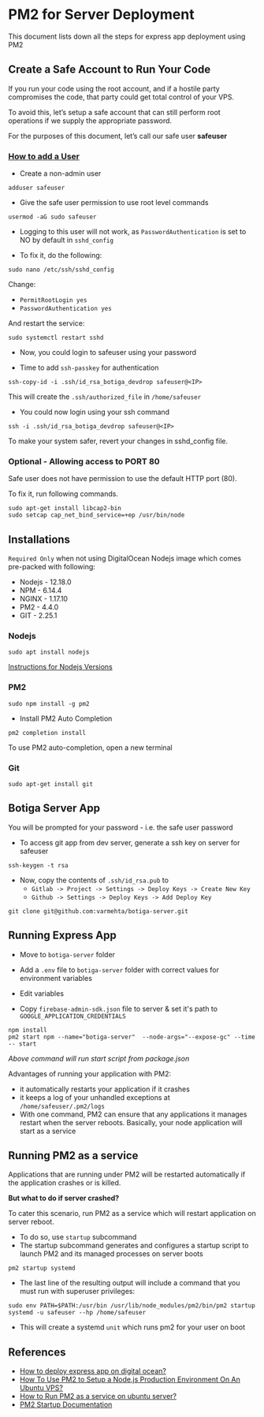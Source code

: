 # PM2 for Server Deployment

This document lists down all the steps for express app deployment using PM2

## Create a Safe Account to Run Your Code

If you run your code using the root account, and if a hostile party compromises the code, that party could get total control of your VPS.

To avoid this, let’s setup a safe account that can still perform root operations if we supply the appropriate password.

For the purposes of this document, let’s call our safe user **safeuser**

### [How to add a User](https://www.digitalocean.com/community/tutorials/how-to-add-and-delete-users-on-ubuntu-16-04)

-   Create a non-admin user

```
adduser safeuser
```

-   Give the safe user permission to use root level commands

```
usermod -aG sudo safeuser
```

-   Logging to this user will not work, as `PasswordAuthentication` is set to NO by default in `sshd_config`

-   To fix it, do the following:

```
sudo nano /etc/ssh/sshd_config
```

Change:

-   `PermitRootLogin yes`
-   `PasswordAuthentication yes`

And restart the service:

```
sudo systemctl restart sshd
```

-   Now, you could login to safeuser using your password

-   Time to add `ssh-passkey` for authentication

```
ssh-copy-id -i .ssh/id_rsa_botiga_devdrop safeuser@<IP>
```

This will create the `.ssh/authorized_file` in `/home/safeuser`

-   You could now login using your ssh command

```
ssh -i .ssh/id_rsa_botiga_devdrop safeuser@<IP>
```

To make your system safer, revert your changes in sshd_config file.

### Optional - Allowing access to PORT 80

Safe user does not have permission to use the default HTTP port (80).

To fix it, run following commands.

```
sudo apt-get install libcap2-bin
sudo setcap cap_net_bind_service=+ep /usr/bin/node
```

## Installations

`Required Only` when not using DigitalOcean Nodejs image which comes pre-packed with following:

-   Nodejs - 12.18.0
-   NPM - 6.14.4
-   NGINX - 1.17.10
-   PM2 - 4.4.0
-   GIT - 2.25.1

### Nodejs

```
sudo apt install nodejs
```

[Instructions for Nodejs Versions](https://github.com/nodesource/distributions/blob/master/README.md#installation-instructions)

### PM2

```
sudo npm install -g pm2
```

-   Install PM2 Auto Completion

```
pm2 completion install
```

To use PM2 auto-completion, open a new terminal

### Git

```
sudo apt-get install git
```

## Botiga Server App

You will be prompted for your password - i.e. the safe user password

-   To access git app from dev server, generate a ssh key on server for safeuser

```
ssh-keygen -t rsa
```

-   Now, copy the contents of `.ssh/id_rsa.pub` to
    -   `Gitlab -> Project -> Settings -> Deploy Keys -> Create New Key`
    -   `Github -> Settings -> Deploy Keys -> Add Deploy Key`

```
git clone git@github.com:varmehta/botiga-server.git
```

## Running Express App

-   Move to `botiga-server` folder
-   Add a `.env` file to `botiga-server` folder with correct values for environment variables

-   Edit variables
-   Copy `firebase-admin-sdk.json` file to server & set it's path to `GOOGLE_APPLICATION_CREDENTIALS`

```
npm install
pm2 start npm --name="botiga-server"  --node-args="--expose-gc" --time -- start
```

_Above command will run start script from package.json_

Advantages of running your application with PM2:

-   it automatically restarts your application if it crashes
-   it keeps a log of your unhandled exceptions at `/home/safeuser/.pm2/logs`
-   With one command, PM2 can ensure that any applications it manages restart when the server reboots. Basically, your node application will start as a service

## Running PM2 as a service

Applications that are running under PM2 will be restarted automatically if the application crashes or is killed.

**But what to do if server crashed?**

To cater this scenario, run PM2 as a service which will restart application on server reboot.

-   To do so, use `startup` subcommand
-   The startup subcommand generates and configures a startup script to launch PM2 and its managed processes on server boots

```
pm2 startup systemd
```

-   The last line of the resulting output will include a command that you must run with superuser privileges:

```
sudo env PATH=$PATH:/usr/bin /usr/lib/node_modules/pm2/bin/pm2 startup systemd -u safeuser --hp /home/safeuser
```

-   This will create a systemd `unit` which runs pm2 for your user on boot

## References

-   [How to deploy express app on digital ocean?](https://itnext.io/deploy-a-nodejs-and-expressjs-app-on-digital-ocean-with-nginx-and-free-ssl-edd88a5580fa)
-   [How To Use PM2 to Setup a Node.js Production Environment On An Ubuntu VPS?](https://www.digitalocean.com/community/tutorials/how-to-use-pm2-to-setup-a-node-js-production-environment-on-an-ubuntu-vps)
-   [How to Run PM2 as a service on ubuntu server?](https://www.digitalocean.com/community/tutorials/how-to-set-up-a-node-js-application-for-production-on-ubuntu-16-04)
-   [PM2 Startup Documentation](https://pm2.keymetrics.io/docs/usage/startup/)
